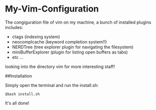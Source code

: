 My-Vim-Configuration
===========

The congiguration file of vim on my machine, a bunch of installed plugins includes:

* ctags (indexing system)
* neocomplcache (keyword completion system!!)
* NERDTree (tree explorer plugin for navigating the filesystem)
* miniBufferExplorer (plugin for listing open buffers as tabs) 
* etc ... 

looking into the directory vim for more interesting staff!

##Installation 

Simply open the terminal and run the install.sh:
```
$bash install.sh
```

It's all done!




